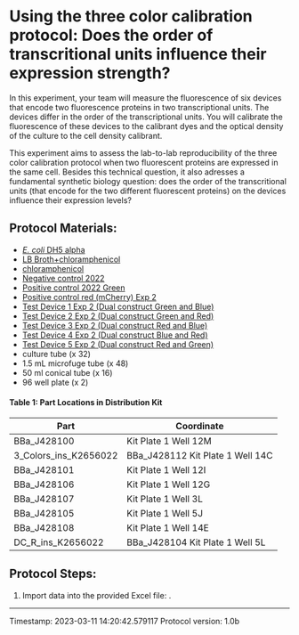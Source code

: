 # Using the three color calibration protocol: Does the order of transcritional units influence their expression strength?

In this experiment, your team will measure the fluorescence of six devices that encode two fluorescence proteins in two transcriptional units. The devices differ in the order of the transcriptional units. You will calibrate the fluorescence of these devices to the calibrant dyes and the optical density of the culture to the cell density calibrant.

This experiment aims to assess the lab-to-lab reproducibility of the three color calibration protocol when two fluorescent proteins are expressed in the same cell. Besides this technical question, it also adresses a fundamental synthetic biology question: does the order of the transcritional units (that encode for the two different fluorescent proteins) on the devices influence their expression levels?


## Protocol Materials:
* [_E. coli_ DH5 alpha](https://identifiers.org/taxonomy:668369)
* [LB Broth+chloramphenicol]()
* [chloramphenicol](https://pubchem.ncbi.nlm.nih.gov/compound/5959)
* [Negative control 2022](http://parts.igem.org/Part:BBa_J428100)
* [Positive control 2022 Green](http://parts.igem.org/Part:BBa_J428112)
* [Positive control red (mCherry) Exp 2](http://parts.igem.org/Part:BBa_J428101)
* [Test Device 1 Exp 2 (Dual construct Green and Blue)](http://parts.igem.org/Part:BBa_J428106)
* [Test Device 2 Exp 2 (Dual construct Green and Red)](http://parts.igem.org/Part:BBa_J428107)
* [Test Device 3 Exp 2 (Dual construct Red and Blue)](http://parts.igem.org/Part:BBa_J428105)
* [Test Device 4 Exp 2 (Dual construct Blue and Red)](http://parts.igem.org/Part:BBa_J428108)
* [Test Device 5 Exp 2 (Dual construct Red and Green)](http://parts.igem.org/Part:BBa_J428104)
* culture tube (x 32)
* 1.5 mL microfuge tube (x 48)
* 50 ml conical tube (x 16)
* 96 well plate (x 2)


#### Table 1: Part Locations in Distribution Kit
| Part | Coordinate |
| ---- | -------------- |
|BBa_J428100|Kit Plate 1 Well 12M|
|3_Colors_ins_K2656022|BBa_J428112 Kit Plate 1 Well 14C|
|BBa_J428101|Kit Plate 1 Well 12I|
|BBa_J428106|Kit Plate 1 Well 12G|
|BBa_J428107|Kit Plate 1 Well 3L|
|BBa_J428105|Kit Plate 1 Well 5J|
|BBa_J428108|Kit Plate 1 Well 14E|
|DC_R_ins_K2656022|BBa_J428104 Kit Plate 1 Well 5L|


## Protocol Steps:
1. Import data into the provided Excel file: .
---
Timestamp: 2023-03-11 14:20:42.579117
Protocol version: 1.0b
